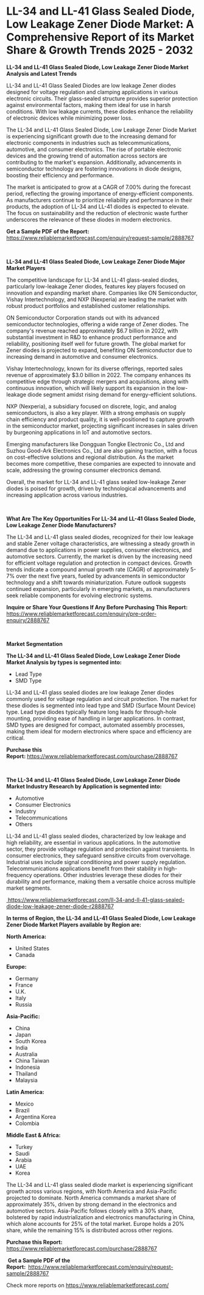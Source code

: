 <p><h1>LL-34 and LL-41 Glass Sealed Diode, Low Leakage Zener Diode Market: A Comprehensive Report of its Market Share & Growth Trends 2025 - 2032</h1></p><p><strong>LL-34 and LL-41 Glass Sealed Diode, Low Leakage Zener Diode Market Analysis and Latest Trends</strong></p>
<p><p>LL-34 and LL-41 Glass Sealed Diodes are low leakage Zener diodes designed for voltage regulation and clamping applications in various electronic circuits. Their glass-sealed structure provides superior protection against environmental factors, making them ideal for use in harsh conditions. With low leakage currents, these diodes enhance the reliability of electronic devices while minimizing power loss.</p><p>The LL-34 and LL-41 Glass Sealed Diode, Low Leakage Zener Diode Market is experiencing significant growth due to the increasing demand for electronic components in industries such as telecommunications, automotive, and consumer electronics. The rise of portable electronic devices and the growing trend of automation across sectors are contributing to the market's expansion. Additionally, advancements in semiconductor technology are fostering innovations in diode designs, boosting their efficiency and performance.</p><p>The market is anticipated to grow at a CAGR of 7.00% during the forecast period, reflecting the growing importance of energy-efficient components. As manufacturers continue to prioritize reliability and performance in their products, the adoption of LL-34 and LL-41 diodes is expected to elevate. The focus on sustainability and the reduction of electronic waste further underscores the relevance of these diodes in modern electronics.</p></p>
<p><strong>Get a Sample PDF of the Report:&nbsp;</strong> <a href="https://www.reliablemarketforecast.com/enquiry/request-sample/2888767?utm_campaign=3299&utm_medium=2&utm_source=Github&utm_content=ia&utm_term=14032025&utm_id=ll-34-and-ll-41-glass-sealed-diode-low-leakage-zener-diode">https://www.reliablemarketforecast.com/enquiry/request-sample/2888767</a></p>
<p>&nbsp;</p>
<p><strong>LL-34 and LL-41 Glass Sealed Diode, Low Leakage Zener Diode Major Market Players</strong></p>
<p><p>The competitive landscape for LL-34 and LL-41 glass-sealed diodes, particularly low-leakage Zener diodes, features key players focused on innovation and expanding market share. Companies like ON Semiconductor, Vishay Intertechnology, and NXP (Nexperia) are leading the market with robust product portfolios and established customer relationships.</p><p>ON Semiconductor Corporation stands out with its advanced semiconductor technologies, offering a wide range of Zener diodes. The company's revenue reached approximately $6.7 billion in 2022, with substantial investment in R&D to enhance product performance and reliability, positioning itself well for future growth. The global market for Zener diodes is projected to expand, benefiting ON Semiconductor due to increasing demand in automotive and consumer electronics.</p><p>Vishay Intertechnology, known for its diverse offerings, reported sales revenue of approximately $3.0 billion in 2022. The company enhances its competitive edge through strategic mergers and acquisitions, along with continuous innovation, which will likely support its expansion in the low-leakage diode segment amidst rising demand for energy-efficient solutions.</p><p>NXP (Nexperia), a subsidiary focused on discrete, logic, and analog semiconductors, is also a key player. With a strong emphasis on supply chain efficiency and product quality, it is well-positioned to capture growth in the semiconductor market, projecting significant increases in sales driven by burgeoning applications in IoT and automotive sectors.</p><p>Emerging manufacturers like Dongguan Tongke Electronic Co., Ltd and Suzhou Good-Ark Electronics Co., Ltd are also gaining traction, with a focus on cost-effective solutions and regional distribution. As the market becomes more competitive, these companies are expected to innovate and scale, addressing the growing consumer electronics demand.</p><p>Overall, the market for LL-34 and LL-41 glass sealed low-leakage Zener diodes is poised for growth, driven by technological advancements and increasing application across various industries.</p></p>
<p>&nbsp;</p>
<p><strong>What Are The Key Opportunities For LL-34 and LL-41 Glass Sealed Diode, Low Leakage Zener Diode Manufacturers?</strong></p>
<p><p>The LL-34 and LL-41 glass sealed diodes, recognized for their low leakage and stable Zener voltage characteristics, are witnessing a steady growth in demand due to applications in power supplies, consumer electronics, and automotive sectors. Currently, the market is driven by the increasing need for efficient voltage regulation and protection in compact devices. Growth trends indicate a compound annual growth rate (CAGR) of approximately 5-7% over the next five years, fueled by advancements in semiconductor technology and a shift towards miniaturization. Future outlook suggests continued expansion, particularly in emerging markets, as manufacturers seek reliable components for evolving electronic systems.</p></p>
<p><strong>Inquire or Share Your Questions If Any Before Purchasing This Report:</strong> <a href="https://www.reliablemarketforecast.com/enquiry/pre-order-enquiry/2888767?utm_campaign=3299&utm_medium=2&utm_source=Github&utm_content=ia&utm_term=14032025&utm_id=ll-34-and-ll-41-glass-sealed-diode-low-leakage-zener-diode">https://www.reliablemarketforecast.com/enquiry/pre-order-enquiry/2888767</a></p>
<p>&nbsp;</p>
<p><strong>Market Segmentation</strong></p>
<p><strong>The LL-34 and LL-41 Glass Sealed Diode, Low Leakage Zener Diode Market Analysis by types is segmented into:</strong></p>
<p><ul><li>Lead Type</li><li>SMD Type</li></ul></p>
<p><p>LL-34 and LL-41 glass sealed diodes are low leakage Zener diodes commonly used for voltage regulation and circuit protection. The market for these diodes is segmented into lead type and SMD (Surface Mount Device) type. Lead type diodes typically feature long leads for through-hole mounting, providing ease of handling in larger applications. In contrast, SMD types are designed for compact, automated assembly processes, making them ideal for modern electronics where space and efficiency are critical.</p></p>
<p><strong>Purchase this Report:&nbsp;</strong><a href="https://www.reliablemarketforecast.com/purchase/2888767?utm_campaign=3299&utm_medium=2&utm_source=Github&utm_content=ia&utm_term=14032025&utm_id=ll-34-and-ll-41-glass-sealed-diode-low-leakage-zener-diode">https://www.reliablemarketforecast.com/purchase/2888767</a></p>
<p>&nbsp;</p>
<p><strong>The LL-34 and LL-41 Glass Sealed Diode, Low Leakage Zener Diode Market Industry Research by Application is segmented into:</strong></p>
<p><ul><li>Automotive</li><li>Consumer Electronics</li><li>Industry</li><li>Telecommunications</li><li>Others</li></ul></p>
<p><p>LL-34 and LL-41 glass sealed diodes, characterized by low leakage and high reliability, are essential in various applications. In the automotive sector, they provide voltage regulation and protection against transients. In consumer electronics, they safeguard sensitive circuits from overvoltage. Industrial uses include signal conditioning and power supply regulation. Telecommunications applications benefit from their stability in high-frequency operations. Other industries leverage these diodes for their durability and performance, making them a versatile choice across multiple market segments.</p></p>
<p><a href="https://www.reliablemarketforecast.com/ll-34-and-ll-41-glass-sealed-diode-low-leakage-zener-diode-r2888767?utm_campaign=3299&utm_medium=2&utm_source=Github&utm_content=ia&utm_term=14032025&utm_id=ll-34-and-ll-41-glass-sealed-diode-low-leakage-zener-diode">&nbsp;https://www.reliablemarketforecast.com/ll-34-and-ll-41-glass-sealed-diode-low-leakage-zener-diode-r2888767</a></p>
<p><strong>In terms of Region, the LL-34 and LL-41 Glass Sealed Diode, Low Leakage Zener Diode Market Players available by Region are:</strong></p>
<p>
    <p> <strong> North America: </strong>
        <ul>
            <li>United States</li>
            <li>Canada</li>
        </ul>
        </p> 
    <p> <strong> Europe: </strong>
        <ul>
            <li>Germany</li>
            <li>France</li>
            <li>U.K.</li>
            <li>Italy</li>
            <li>Russia</li>
        </ul>
        </p> 
    <p> <strong> Asia-Pacific: </strong>
        <ul>
            <li>China</li>
            <li>Japan</li>
            <li>South Korea</li>
            <li>India</li>
            <li>Australia</li>
            <li>China Taiwan</li>
            <li>Indonesia</li>
            <li>Thailand</li>
            <li>Malaysia</li>
        </ul>
        </p> 
    <p> <strong> Latin America: </strong>
        <ul>
            <li>Mexico</li>
            <li>Brazil</li>
            <li>Argentina Korea</li>
            <li>Colombia</li>
        </ul>
        </p> 
    <p> <strong> Middle East & Africa: </strong>
        <ul>
            <li>Turkey</li>
            <li>Saudi</li>
            <li>Arabia</li>
            <li>UAE</li>
            <li>Korea</li>
        </ul>
    </p>
    </p>
<p><p>The LL-34 and LL-41 glass sealed diode market is experiencing significant growth across various regions, with North America and Asia-Pacific projected to dominate. North America commands a market share of approximately 35%, driven by strong demand in the electronics and automotive sectors. Asia-Pacific follows closely with a 30% share, bolstered by rapid industrialization and electronics manufacturing in China, which alone accounts for 25% of the total market. Europe holds a 20% share, while the remaining 15% is distributed across other regions.</p></p>
<p><strong>Purchase this Report: </strong><a href="https://www.reliablemarketforecast.com/purchase/2888767?utm_campaign=3299&utm_medium=2&utm_source=Github&utm_content=ia&utm_term=14032025&utm_id=ll-34-and-ll-41-glass-sealed-diode-low-leakage-zener-diode">https://www.reliablemarketforecast.com/purchase/2888767</a></p>
<p>&nbsp;<strong>Get a Sample PDF of the Report:&nbsp;&nbsp;</strong><a href="https://www.reliablemarketforecast.com/enquiry/request-sample/2888767?utm_campaign=3299&utm_medium=2&utm_source=Github&utm_content=ia&utm_term=14032025&utm_id=ll-34-and-ll-41-glass-sealed-diode-low-leakage-zener-diode">https://www.reliablemarketforecast.com/enquiry/request-sample/2888767</a></p>
<p><strong></strong></p>
<p>Check more reports on <a href="https://www.reliablemarketforecast.com/?utm_campaign=3299&utm_medium=2&utm_source=Github&utm_content=ia&utm_term=14032025&utm_id=ll-34-and-ll-41-glass-sealed-diode-low-leakage-zener-diode">https://www.reliablemarketforecast.com/</a></p>